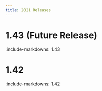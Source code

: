 ```yaml
---
title: 2021 Releases
---
```


# 1.43 (Future Release)

:include-markdowns: 1.43

# 1.42

:include-markdowns: 1.42
